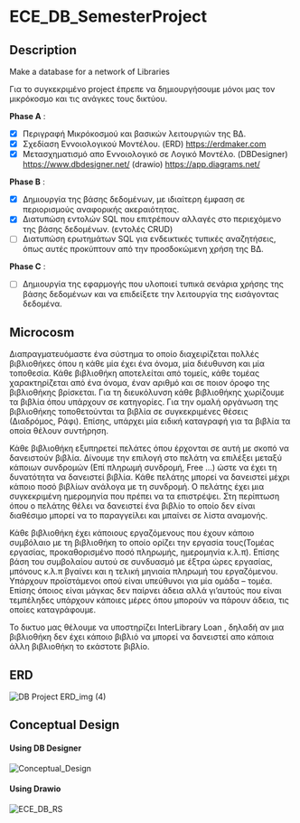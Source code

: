 # ECE_DB_SemesterProject

## Description
  Make a database for a network of Libraries
  
  Για το συγκεκριμένο project έπρεπε να δημιουργήσουμε μόνοι μας τον μικρόκοσμο και τις ανάγκες τους δικτύου.
  
  **Phase A** :
  - [x] Περιγραφή Μικρόκοσμού και βασικών λειτουργιών της ΒΔ.
  - [x] Σχεδίαση Εννοιολογικού Μοντέλου. (ERD) https://erdmaker.com
  - [x] Μετασχηματισμό απο Εννοιολογικό σε Λογικό Μοντέλο. (DBDesigner) https://www.dbdesigner.net/ (drawio) https://app.diagrams.net/
  
  **Phase B** :
  - [x] Δημιουργία της βάσης δεδομένων, με ιδιαίτερη έμφαση σε περιορισμούς αναφορικής ακεραιότητας.
  - [x] Διατυπώση εντολών SQL που επιτρέπουν αλλαγές στο περιεχόμενο της βάσης δεδομένων. (εντολές CRUD)
  - [ ] Διατυπώση ερωτημάτων SQL για ενδεικτικές τυπικές αναζητήσεις, όπως αυτές προκύπτουν από την προσδοκώμενη χρήση της ΒΔ.
  
  **Phase C** :
  - [ ] Δημιουργία της εφαρμογής που υλοποιεί τυπικά σενάρια χρήσης της βάσης δεδομένων και να επιδείξετε την λειτουργία της εισάγοντας δεδομένα.

## Microcosm
Διαπραγματευόμαστε ένα σύστημα το οποίο διαχειρίζεται πολλές βιβλιοθήκες όπου η κάθε μία έχει ένα όνομα, μία διέυθυνση και μία τοποθεσία. Κάθε βιβλιοθήκη αποτελείται από τομείς, κάθε τομέας χαρακτηρίζεται από ένα όνομα, έναν αριθμό και σε ποιον όροφο της  βιβλιοθήκης βρίσκεται. Για τη διευκόλυνση κάθε βιβλιοθήκης χωρίζουμε τα βιβλία όπου υπάρχουν σε κατηγορίες. Για την ομαλή οργάνωση της βιβλιοθήκης τοποθετούνται τα βιβλία σε συγκεκριμένες θέσεις (Διαδρόμος, Ράφι).  Επίσης, υπάρχει μία ειδική καταγραφή για τα βιβλία τα οποία θέλουν συντήρηση.

Κάθε βιβλιοθήκη εξυπηρετεί πελάτες όπου έρχονται σε αυτή με σκοπό να δανειστούν βιβλία. Δίνουμε την επιλογή στο πελάτη να επιλέξει μεταξύ κάποιων συνδρομών (Επί πληρωμή συνδρομή, Free …) ώστε να έχει τη δυνατότητα να δανειστεί βιβλία. Κάθε πελάτης μπορεί να δανειστεί μέχρι κάποιο ποσό βιβλίων ανάλογα με τη συνδρομή. Ο πελάτης έχει μια συγκεκριμένη ημερομηνία που πρέπει να τα επιστρέψει. Στη περίπτωση όπου ο πελάτης θέλει να δανειστεί ένα βιβλίο το οποίο δεν είναι διαθέσιμο μπορεί να το παραγγείλει και μπαίνει σε λίστα αναμονής. 

Κάθε βιβλιοθήκη έχει κάποιους εργαζόμενους που έχουν κάποιο συμβόλαιο με τη βιβλιοθήκη το οποίο ορίζει την εργασία τους(Τομέας εργασίας, προκαθορισμένο ποσό πληρωμής, ημερομηνία κ.λ.π). Επίσης βάση του συμβολαίου αυτού σε συνδυασμό με έξτρα ώρες εργασίας, μπόνους κ.λ.π βγαίνει και η τελική μηνιαία πληρωμή του εργαζόμενου. Υπάρχουν προϊστάμενοι οπού είναι υπεύθυνοι για μία ομάδα – τομέα. Επίσης όποιος είναι μάγκας δεν παίρνει άδεια αλλά γι’αυτούς που είναι τεμπέληδες υπάρχουν κάποιες μέρες όπου μπορούν να πάρουν άδεια, τις οποίες καταγράφουμε.

Το δικτυο μας θέλουμε να υποστηρίζει InterLibrary Loan , δηλαδή αν μια βιβλιοθήκη δεν έχει κάποιο βιβλιό να μπορεί να δανειστεί απο κάποια άλλη βιβλιοθήκη το εκάστοτε βιβλίο.

## ERD 
![DB Project ERD_img (4)](https://user-images.githubusercontent.com/62079690/147151090-55a1725e-3613-430c-b7a2-2b29ab933cfe.jpg)

## Conceptual Design 
#### Using **DB Designer**
![Conceptual_Design](https://user-images.githubusercontent.com/62079690/147151268-7cb9873d-2071-439b-b59f-61a5b5fa5607.PNG)
#### Using **Drawio**
![ECE_DB_RS](https://user-images.githubusercontent.com/62079690/147151813-b21e373a-078b-474d-b95e-51a088dd82e8.png)
